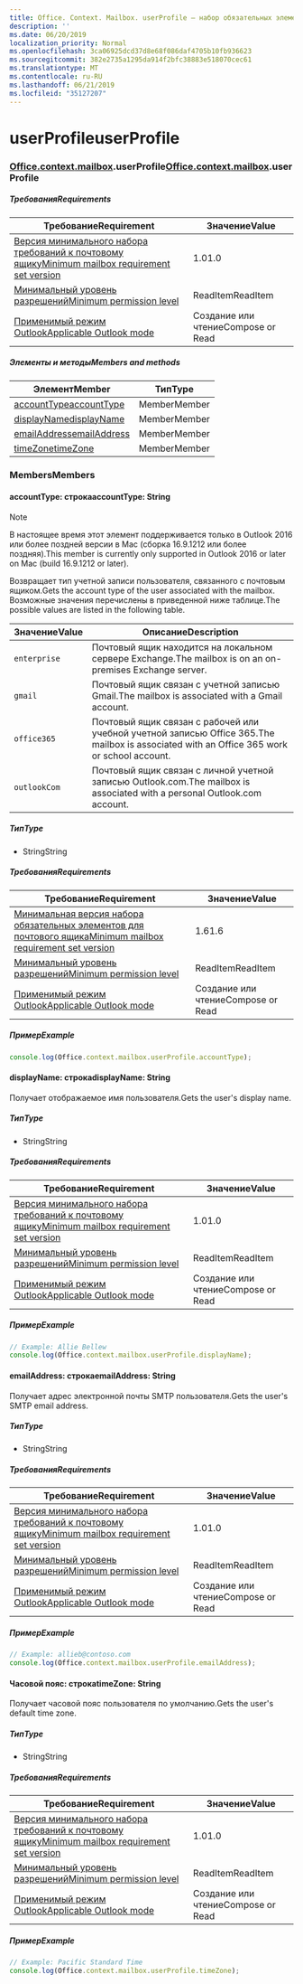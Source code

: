 ```yaml
---
title: Office. Context. Mailbox. userProfile — набор обязательных элементов 1,6
description: ''
ms.date: 06/20/2019
localization_priority: Normal
ms.openlocfilehash: 3ca06925dcd37d8e68f086daf4705b10fb936623
ms.sourcegitcommit: 382e2735a1295da914f2bfc38883e518070cec61
ms.translationtype: MT
ms.contentlocale: ru-RU
ms.lasthandoff: 06/21/2019
ms.locfileid: "35127207"
---
```

# <a name="userprofile"></a><span data-ttu-id="1080d-102">userProfile</span><span class="sxs-lookup"><span data-stu-id="1080d-102">userProfile</span></span>

### <a name="officeofficemdcontextofficecontextmdmailboxofficecontextmailboxmduserprofile"></a><span data-ttu-id="1080d-103">[Office](Office.md)[.context](Office.context.md)[.mailbox](Office.context.mailbox.md).userProfile</span><span class="sxs-lookup"><span data-stu-id="1080d-103">[Office](Office.md)[.context](Office.context.md)[.mailbox](Office.context.mailbox.md).userProfile</span></span>

##### <a name="requirements"></a><span data-ttu-id="1080d-104">Требования</span><span class="sxs-lookup"><span data-stu-id="1080d-104">Requirements</span></span>

|<span data-ttu-id="1080d-105">Требование</span><span class="sxs-lookup"><span data-stu-id="1080d-105">Requirement</span></span>| <span data-ttu-id="1080d-106">Значение</span><span class="sxs-lookup"><span data-stu-id="1080d-106">Value</span></span>|
|---|---|
|[<span data-ttu-id="1080d-107">Версия минимального набора требований к почтовому ящику</span><span class="sxs-lookup"><span data-stu-id="1080d-107">Minimum mailbox requirement set version</span></span>](/office/dev/add-ins/reference/requirement-sets/outlook-api-requirement-sets)| <span data-ttu-id="1080d-108">1.0</span><span class="sxs-lookup"><span data-stu-id="1080d-108">1.0</span></span>|
|[<span data-ttu-id="1080d-109">Минимальный уровень разрешений</span><span class="sxs-lookup"><span data-stu-id="1080d-109">Minimum permission level</span></span>](/outlook/add-ins/understanding-outlook-add-in-permissions)| <span data-ttu-id="1080d-110">ReadItem</span><span class="sxs-lookup"><span data-stu-id="1080d-110">ReadItem</span></span>|
|[<span data-ttu-id="1080d-111">Применимый режим Outlook</span><span class="sxs-lookup"><span data-stu-id="1080d-111">Applicable Outlook mode</span></span>](/outlook/add-ins/#extension-points)| <span data-ttu-id="1080d-112">Создание или чтение</span><span class="sxs-lookup"><span data-stu-id="1080d-112">Compose or Read</span></span>|

##### <a name="members-and-methods"></a><span data-ttu-id="1080d-113">Элементы и методы</span><span class="sxs-lookup"><span data-stu-id="1080d-113">Members and methods</span></span>

| <span data-ttu-id="1080d-114">Элемент</span><span class="sxs-lookup"><span data-stu-id="1080d-114">Member</span></span> | <span data-ttu-id="1080d-115">Тип</span><span class="sxs-lookup"><span data-stu-id="1080d-115">Type</span></span> |
|--------|------|
| [<span data-ttu-id="1080d-116">accountType</span><span class="sxs-lookup"><span data-stu-id="1080d-116">accountType</span></span>](#accounttype-string) | <span data-ttu-id="1080d-117">Member</span><span class="sxs-lookup"><span data-stu-id="1080d-117">Member</span></span> |
| [<span data-ttu-id="1080d-118">displayName</span><span class="sxs-lookup"><span data-stu-id="1080d-118">displayName</span></span>](#displayname-string) | <span data-ttu-id="1080d-119">Member</span><span class="sxs-lookup"><span data-stu-id="1080d-119">Member</span></span> |
| [<span data-ttu-id="1080d-120">emailAddress</span><span class="sxs-lookup"><span data-stu-id="1080d-120">emailAddress</span></span>](#emailaddress-string) | <span data-ttu-id="1080d-121">Member</span><span class="sxs-lookup"><span data-stu-id="1080d-121">Member</span></span> |
| [<span data-ttu-id="1080d-122">timeZone</span><span class="sxs-lookup"><span data-stu-id="1080d-122">timeZone</span></span>](#timezone-string) | <span data-ttu-id="1080d-123">Member</span><span class="sxs-lookup"><span data-stu-id="1080d-123">Member</span></span> |

### <a name="members"></a><span data-ttu-id="1080d-124">Members</span><span class="sxs-lookup"><span data-stu-id="1080d-124">Members</span></span>

#### <a name="accounttype-string"></a><span data-ttu-id="1080d-125">accountType: строка</span><span class="sxs-lookup"><span data-stu-id="1080d-125">accountType: String</span></span>

> [!NOTE]
> <span data-ttu-id="1080d-126">В настоящее время этот элемент поддерживается только в Outlook 2016 или более поздней версии в Mac (сборка 16.9.1212 или более поздняя).</span><span class="sxs-lookup"><span data-stu-id="1080d-126">This member is currently only supported in Outlook 2016 or later on Mac (build 16.9.1212 or later).</span></span>

<span data-ttu-id="1080d-127">Возвращает тип учетной записи пользователя, связанного с почтовым ящиком.</span><span class="sxs-lookup"><span data-stu-id="1080d-127">Gets the account type of the user associated with the mailbox.</span></span> <span data-ttu-id="1080d-128">Возможные значения перечислены в приведенной ниже таблице.</span><span class="sxs-lookup"><span data-stu-id="1080d-128">The possible values are listed in the following table.</span></span>

| <span data-ttu-id="1080d-129">Значение</span><span class="sxs-lookup"><span data-stu-id="1080d-129">Value</span></span> | <span data-ttu-id="1080d-130">Описание</span><span class="sxs-lookup"><span data-stu-id="1080d-130">Description</span></span> |
|-------|-------------|
| `enterprise` | <span data-ttu-id="1080d-131">Почтовый ящик находится на локальном сервере Exchange.</span><span class="sxs-lookup"><span data-stu-id="1080d-131">The mailbox is on an on-premises Exchange server.</span></span> |
| `gmail` | <span data-ttu-id="1080d-132">Почтовый ящик связан с учетной записью Gmail.</span><span class="sxs-lookup"><span data-stu-id="1080d-132">The mailbox is associated with a Gmail account.</span></span> |
| `office365` | <span data-ttu-id="1080d-133">Почтовый ящик связан с рабочей или учебной учетной записью Office 365.</span><span class="sxs-lookup"><span data-stu-id="1080d-133">The mailbox is associated with an Office 365 work or school account.</span></span> |
| `outlookCom` | <span data-ttu-id="1080d-134">Почтовый ящик связан с личной учетной записью Outlook.com.</span><span class="sxs-lookup"><span data-stu-id="1080d-134">The mailbox is associated with a personal Outlook.com account.</span></span> |

##### <a name="type"></a><span data-ttu-id="1080d-135">Тип</span><span class="sxs-lookup"><span data-stu-id="1080d-135">Type</span></span>

*   <span data-ttu-id="1080d-136">String</span><span class="sxs-lookup"><span data-stu-id="1080d-136">String</span></span>

##### <a name="requirements"></a><span data-ttu-id="1080d-137">Требования</span><span class="sxs-lookup"><span data-stu-id="1080d-137">Requirements</span></span>

|<span data-ttu-id="1080d-138">Требование</span><span class="sxs-lookup"><span data-stu-id="1080d-138">Requirement</span></span>| <span data-ttu-id="1080d-139">Значение</span><span class="sxs-lookup"><span data-stu-id="1080d-139">Value</span></span>|
|---|---|
|[<span data-ttu-id="1080d-140">Минимальная версия набора обязательных элементов для почтового ящика</span><span class="sxs-lookup"><span data-stu-id="1080d-140">Minimum mailbox requirement set version</span></span>](/office/dev/add-ins/reference/requirement-sets/outlook-api-requirement-sets)| <span data-ttu-id="1080d-141">1.6</span><span class="sxs-lookup"><span data-stu-id="1080d-141">1.6</span></span> |
|[<span data-ttu-id="1080d-142">Минимальный уровень разрешений</span><span class="sxs-lookup"><span data-stu-id="1080d-142">Minimum permission level</span></span>](/outlook/add-ins/understanding-outlook-add-in-permissions)| <span data-ttu-id="1080d-143">ReadItem</span><span class="sxs-lookup"><span data-stu-id="1080d-143">ReadItem</span></span>|
|[<span data-ttu-id="1080d-144">Применимый режим Outlook</span><span class="sxs-lookup"><span data-stu-id="1080d-144">Applicable Outlook mode</span></span>](/outlook/add-ins/#extension-points)| <span data-ttu-id="1080d-145">Создание или чтение</span><span class="sxs-lookup"><span data-stu-id="1080d-145">Compose or Read</span></span>|

##### <a name="example"></a><span data-ttu-id="1080d-146">Пример</span><span class="sxs-lookup"><span data-stu-id="1080d-146">Example</span></span>

```javascript
console.log(Office.context.mailbox.userProfile.accountType);
```

#### <a name="displayname-string"></a><span data-ttu-id="1080d-147">displayName: строка</span><span class="sxs-lookup"><span data-stu-id="1080d-147">displayName: String</span></span>

<span data-ttu-id="1080d-148">Получает отображаемое имя пользователя.</span><span class="sxs-lookup"><span data-stu-id="1080d-148">Gets the user's display name.</span></span>

##### <a name="type"></a><span data-ttu-id="1080d-149">Тип</span><span class="sxs-lookup"><span data-stu-id="1080d-149">Type</span></span>

*   <span data-ttu-id="1080d-150">String</span><span class="sxs-lookup"><span data-stu-id="1080d-150">String</span></span>

##### <a name="requirements"></a><span data-ttu-id="1080d-151">Требования</span><span class="sxs-lookup"><span data-stu-id="1080d-151">Requirements</span></span>

|<span data-ttu-id="1080d-152">Требование</span><span class="sxs-lookup"><span data-stu-id="1080d-152">Requirement</span></span>| <span data-ttu-id="1080d-153">Значение</span><span class="sxs-lookup"><span data-stu-id="1080d-153">Value</span></span>|
|---|---|
|[<span data-ttu-id="1080d-154">Версия минимального набора требований к почтовому ящику</span><span class="sxs-lookup"><span data-stu-id="1080d-154">Minimum mailbox requirement set version</span></span>](/office/dev/add-ins/reference/requirement-sets/outlook-api-requirement-sets)| <span data-ttu-id="1080d-155">1.0</span><span class="sxs-lookup"><span data-stu-id="1080d-155">1.0</span></span>|
|[<span data-ttu-id="1080d-156">Минимальный уровень разрешений</span><span class="sxs-lookup"><span data-stu-id="1080d-156">Minimum permission level</span></span>](/outlook/add-ins/understanding-outlook-add-in-permissions)| <span data-ttu-id="1080d-157">ReadItem</span><span class="sxs-lookup"><span data-stu-id="1080d-157">ReadItem</span></span>|
|[<span data-ttu-id="1080d-158">Применимый режим Outlook</span><span class="sxs-lookup"><span data-stu-id="1080d-158">Applicable Outlook mode</span></span>](/outlook/add-ins/#extension-points)| <span data-ttu-id="1080d-159">Создание или чтение</span><span class="sxs-lookup"><span data-stu-id="1080d-159">Compose or Read</span></span>|

##### <a name="example"></a><span data-ttu-id="1080d-160">Пример</span><span class="sxs-lookup"><span data-stu-id="1080d-160">Example</span></span>

```javascript
// Example: Allie Bellew
console.log(Office.context.mailbox.userProfile.displayName);
```

#### <a name="emailaddress-string"></a><span data-ttu-id="1080d-161">emailAddress: строка</span><span class="sxs-lookup"><span data-stu-id="1080d-161">emailAddress: String</span></span>

<span data-ttu-id="1080d-162">Получает адрес электронной почты SMTP пользователя.</span><span class="sxs-lookup"><span data-stu-id="1080d-162">Gets the user's SMTP email address.</span></span>

##### <a name="type"></a><span data-ttu-id="1080d-163">Тип</span><span class="sxs-lookup"><span data-stu-id="1080d-163">Type</span></span>

*   <span data-ttu-id="1080d-164">String</span><span class="sxs-lookup"><span data-stu-id="1080d-164">String</span></span>

##### <a name="requirements"></a><span data-ttu-id="1080d-165">Требования</span><span class="sxs-lookup"><span data-stu-id="1080d-165">Requirements</span></span>

|<span data-ttu-id="1080d-166">Требование</span><span class="sxs-lookup"><span data-stu-id="1080d-166">Requirement</span></span>| <span data-ttu-id="1080d-167">Значение</span><span class="sxs-lookup"><span data-stu-id="1080d-167">Value</span></span>|
|---|---|
|[<span data-ttu-id="1080d-168">Версия минимального набора требований к почтовому ящику</span><span class="sxs-lookup"><span data-stu-id="1080d-168">Minimum mailbox requirement set version</span></span>](/office/dev/add-ins/reference/requirement-sets/outlook-api-requirement-sets)| <span data-ttu-id="1080d-169">1.0</span><span class="sxs-lookup"><span data-stu-id="1080d-169">1.0</span></span>|
|[<span data-ttu-id="1080d-170">Минимальный уровень разрешений</span><span class="sxs-lookup"><span data-stu-id="1080d-170">Minimum permission level</span></span>](/outlook/add-ins/understanding-outlook-add-in-permissions)| <span data-ttu-id="1080d-171">ReadItem</span><span class="sxs-lookup"><span data-stu-id="1080d-171">ReadItem</span></span>|
|[<span data-ttu-id="1080d-172">Применимый режим Outlook</span><span class="sxs-lookup"><span data-stu-id="1080d-172">Applicable Outlook mode</span></span>](/outlook/add-ins/#extension-points)| <span data-ttu-id="1080d-173">Создание или чтение</span><span class="sxs-lookup"><span data-stu-id="1080d-173">Compose or Read</span></span>|

##### <a name="example"></a><span data-ttu-id="1080d-174">Пример</span><span class="sxs-lookup"><span data-stu-id="1080d-174">Example</span></span>

```javascript
// Example: allieb@contoso.com
console.log(Office.context.mailbox.userProfile.emailAddress);
```

#### <a name="timezone-string"></a><span data-ttu-id="1080d-175">Часовой пояс: строка</span><span class="sxs-lookup"><span data-stu-id="1080d-175">timeZone: String</span></span>

<span data-ttu-id="1080d-176">Получает часовой пояс пользователя по умолчанию.</span><span class="sxs-lookup"><span data-stu-id="1080d-176">Gets the user's default time zone.</span></span>

##### <a name="type"></a><span data-ttu-id="1080d-177">Тип</span><span class="sxs-lookup"><span data-stu-id="1080d-177">Type</span></span>

*   <span data-ttu-id="1080d-178">String</span><span class="sxs-lookup"><span data-stu-id="1080d-178">String</span></span>

##### <a name="requirements"></a><span data-ttu-id="1080d-179">Требования</span><span class="sxs-lookup"><span data-stu-id="1080d-179">Requirements</span></span>

|<span data-ttu-id="1080d-180">Требование</span><span class="sxs-lookup"><span data-stu-id="1080d-180">Requirement</span></span>| <span data-ttu-id="1080d-181">Значение</span><span class="sxs-lookup"><span data-stu-id="1080d-181">Value</span></span>|
|---|---|
|[<span data-ttu-id="1080d-182">Версия минимального набора требований к почтовому ящику</span><span class="sxs-lookup"><span data-stu-id="1080d-182">Minimum mailbox requirement set version</span></span>](/office/dev/add-ins/reference/requirement-sets/outlook-api-requirement-sets)| <span data-ttu-id="1080d-183">1.0</span><span class="sxs-lookup"><span data-stu-id="1080d-183">1.0</span></span>|
|[<span data-ttu-id="1080d-184">Минимальный уровень разрешений</span><span class="sxs-lookup"><span data-stu-id="1080d-184">Minimum permission level</span></span>](/outlook/add-ins/understanding-outlook-add-in-permissions)| <span data-ttu-id="1080d-185">ReadItem</span><span class="sxs-lookup"><span data-stu-id="1080d-185">ReadItem</span></span>|
|[<span data-ttu-id="1080d-186">Применимый режим Outlook</span><span class="sxs-lookup"><span data-stu-id="1080d-186">Applicable Outlook mode</span></span>](/outlook/add-ins/#extension-points)| <span data-ttu-id="1080d-187">Создание или чтение</span><span class="sxs-lookup"><span data-stu-id="1080d-187">Compose or Read</span></span>|

##### <a name="example"></a><span data-ttu-id="1080d-188">Пример</span><span class="sxs-lookup"><span data-stu-id="1080d-188">Example</span></span>

```javascript
// Example: Pacific Standard Time
console.log(Office.context.mailbox.userProfile.timeZone);
```
